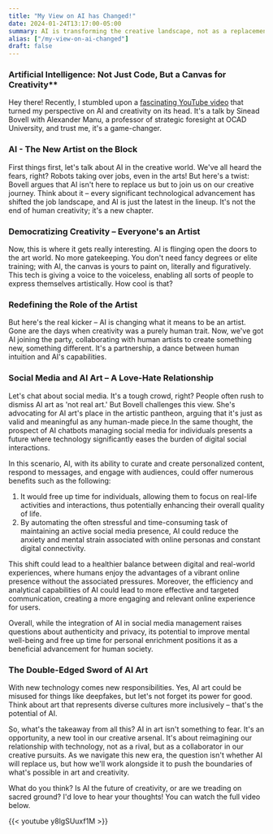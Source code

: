 ```yaml
---
title: "My View on AI has Changed!"
date: 2024-01-24T13:17:00-05:00
summary: AI is transforming the creative landscape, not as a replacement for human artists, but as a collaborative tool that democratizes and redefines art and creativity.
alias: ["/my-view-on-ai-changed"]
draft: false
---
```


### Artificial Intelligence: Not Just Code, But a Canvas for Creativity**

Hey there! Recently, I stumbled upon a [fascinating YouTube video](https://youtu.be/y8lgSUuxf1M?si=U-xBv_gsxOKz1EpC) that turned my perspective on AI and creativity on its head. It's a talk by Sinead Bovell with Alexander Manu, a professor of strategic foresight at OCAD University, and trust me, it's a game-changer.

### AI - The New Artist on the Block

First things first, let's talk about AI in the creative world. We've all heard the fears, right? Robots taking over jobs, even in the arts! But here's a twist: Bovell argues that AI isn't here to replace us but to join us on our creative journey. Think about it – every significant technological advancement has shifted the job landscape, and AI is just the latest in the lineup. It's not the end of human creativity; it's a new chapter.

### Democratizing Creativity – Everyone's an Artist

Now, this is where it gets really interesting. AI is flinging open the doors to the art world. No more gatekeeping. You don't need fancy degrees or elite training; with AI, the canvas is yours to paint on, literally and figuratively. This tech is giving a voice to the voiceless, enabling all sorts of people to express themselves artistically. How cool is that?

### Redefining the Role of the Artist

But here's the real kicker – AI is changing what it means to be an artist. Gone are the days when creativity was a purely human trait. Now, we've got AI joining the party, collaborating with human artists to create something new, something different. It's a partnership, a dance between human intuition and AI's capabilities.

### Social Media and AI Art – A Love-Hate Relationship

Let's chat about social media. It's a tough crowd, right? People often rush to dismiss AI art as 'not real art.' But Bovell challenges this view. She's advocating for AI art's place in the artistic pantheon, arguing that it's just as valid and meaningful as any human-made piece.In the same thought, the prospect of AI chatbots managing social media for individuals presents a future where technology significantly eases the burden of digital social interactions. 

In this scenario, AI, with its ability to curate and create personalized content, respond to messages, and engage with audiences, could offer numerous benefits such as the following: 

1. It would free up time for individuals, allowing them to focus on real-life activities and interactions, thus potentially enhancing their overall quality of life. 
2. By automating the often stressful and time-consuming task of maintaining an active social media presence, AI could reduce the anxiety and mental strain associated with online personas and constant digital connectivity. 

This shift could lead to a healthier balance between digital and real-world experiences, where humans enjoy the advantages of a vibrant online presence without the associated pressures. Moreover, the efficiency and analytical capabilities of AI could lead to more effective and targeted communication, creating a more engaging and relevant online experience for users. 

Overall, while the integration of AI in social media management raises questions about authenticity and privacy, its potential to improve mental well-being and free up time for personal enrichment positions it as a beneficial advancement for human society.

### The Double-Edged Sword of AI Art

With new technology comes new responsibilities. Yes, AI art could be misused for things like deepfakes, but let's not forget its power for good. Think about art that represents diverse cultures more inclusively – that's the potential of AI.

So, what's the takeaway from all this? AI in art isn't something to fear. It's an opportunity, a new tool in our creative arsenal. It's about reimagining our relationship with technology, not as a rival, but as a collaborator in our creative pursuits. As we navigate this new era, the question isn't whether AI will replace us, but how we'll work alongside it to push the boundaries of what's possible in art and creativity.

What do you think? Is AI the future of creativity, or are we treading on sacred ground? I'd love to hear your thoughts! You can watch the full video below.
 
{{< youtube y8lgSUuxf1M >}}